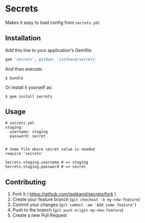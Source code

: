# Secrets

Makes it easy to load config from `secrets.yml`

## Installation

Add this line to your application's Gemfile:

```ruby
gem 'secrets', github: 'jastkand/secrets'
```

And then execute:

    $ bundle

Or install it yourself as:

    $ gem install secrets

## Usage

    # secrets.yml
    staging:
      username: staging
      password: secret


    # Some file where secret value is needed
    require 'secrets'

    Secrets.staging.username # => staging
    Secrets.staging.password # => secret

## Contributing

1. Fork it ( https://github.com/jastkand/secrets/fork )
2. Create your feature branch (`git checkout -b my-new-feature`)
3. Commit your changes (`git commit -am 'Add some feature'`)
4. Push to the branch (`git push origin my-new-feature`)
5. Create a new Pull Request
